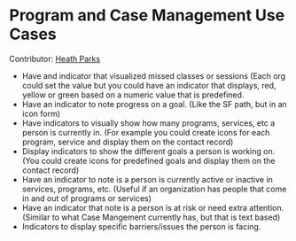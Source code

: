 # Program and Case Management Use Cases

Contributor: [Heath Parks](http://github.com/heathparks7)

* Have and indicator that visualized missed classes or sessions (Each org could set the value but you could have an indicator that displays, red, yellow or green based on a numeric value that is predefined.
* Have an indicator to note progress on a goal. (Like the SF path, but in an icon form)
* Have indicators to visually show how many programs, services, etc a person is currently in.  (For example you could create icons for each program, service and display them on the contact record)
* Display indicators to show the different goals a person is working on.  (You could create icons for predefined goals and display them on the contact record)
* Have an indicator to note is a person is currently active or inactive in services, programs, etc.  (Useful if an organization has people that come in and out of programs or services)
* Have an indicator that note is a person is at risk or need extra attention. (Similar to what Case Mangement currently has, but that is text based)
* Indicators to display specific barriers/issues the person is facing. 